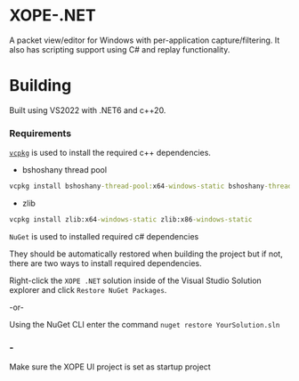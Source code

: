 # XOPE-.NET
A packet view/editor for Windows with per-application capture/filtering. It also has scripting support using C# and replay functionality. 

# Building

Built using VS2022 with .NET6 and c++20.

### Requirements

[`vcpkg`](https://vcpkg.io/en/getting-started.html) is used to install the required c++ dependencies.

* bshoshany thread pool
```bat
vcpkg install bshoshany-thread-pool:x64-windows-static bshoshany-thread-pool:x86-windows-static
```

* zlib
```bat
vcpkg install zlib:x64-windows-static zlib:x86-windows-static
```

`NuGet` is used to installed required c# dependencies

They should be automatically restored when building the project but if not, there are two ways to install required dependencies.


Right-click the `XOPE .NET` solution inside of the Visual Studio Solution explorer and click `Restore NuGet Packages`.

-or-

Using the NuGet CLI enter the command
`nuget restore YourSolution.sln`

### -
Make sure the XOPE UI project is set as startup project